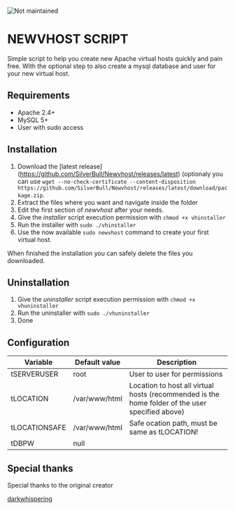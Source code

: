 ![Not maintained](https://img.shields.io/badge/maintained%3F-no!-red.svg?style=flat)

NEWVHOST SCRIPT
====================

Simple script to help you create new Apache virtual hosts quickly and pain free. With the optional step to also create a mysql database and user for your new virtual host.

Requirements
---------------------
- Apache 2.4+
- MySQL 5+
- User with sudo access

Installation
---------------------

1. Download the [latest release] (https://github.com/SilverBull/Newvhost/releases/latest) 
(optionaly you can use `wget --no-check-certificate --content-disposition https://github.com/SilverBull/Newvhost/releases/latest/download/package.zip`.
2. Extract the files where you want and navigate inside the folder
3. Edit the first section of *newvhost* after your needs.
4. Give the *installer* script execution permission with `chmod +x vhinstaller`
5. Run the installer with `sudo ./vhinstaller`
6. Use the now available `sudo newvhost` command to create your first virtual host.

When finished the installation you can safely delete the files you downloaded.

Uninstallation
---------------------

1. Give the *uninstaller* script execution permission with `chmod +x vhuninstaller`
2. Run the uninstaller with `sudo ./vhuninstaller`
3. Done

Configuration
---------------------

| Variable      | Default value | Description                                                                                     |
|---------------|---------------|-------------------------------------------------------------------------------------------------|
| tSERVERUSER   | root          | User to user for permissions                                                                    |
| tLOCATION     | /var/www/html      | Location to host all virtual hosts (recommended is the home folder of the user specified above) |
| tLOCATIONSAFE | \/var\/www/html    | Safe ocation path, must be same as tLOCATION!                                                   |
| tDBPW         | null          |                                                                                                 |


Special thanks
---------------------

Special thanks to the original creator

[darkwhispering](https://github.com/darkwhispering/Newvhost)
